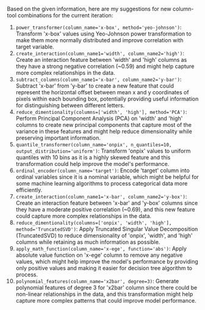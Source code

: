  Based on the given information, here are my suggestions for new column-tool combinations for the current iteration:

1. `power_transformer(column_name='x-box', method='yeo-johnson')`: Transform 'x-box' values using Yeo-Johnson power transformation to make them more normally distributed and improve correlation with target variable.
2. `create_interaction(column_name1='width', column_name2='high')`: Create an interaction feature between 'width' and 'high' columns as they have a strong negative correlation (~0.59) and might help capture more complex relationships in the data.
3. `subtract_columns(column_name1='x-bar', column_name2='y-bar')`: Subtract 'x-bar' from 'y-bar' to create a new feature that could represent the horizontal offset between mean x and y coordinates of pixels within each bounding box, potentially providing useful information for distinguishing between different letters.
4. `reduce_dimentionality(columns=['width', 'high'], method='PCA')`: Perform Principal Component Analysis (PCA) on 'width' and 'high' columns to create new principal components that capture most of the variance in these features and might help reduce dimensionality while preserving important information.
5. `quantile_transformer(column_name='onpix', n_quantiles=10, output_distribution='uniform')`: Transform 'onpix' values to uniform quantiles with 10 bins as it is a highly skewed feature and this transformation could help improve the model's performance.
6. `ordinal_encoder(column_name='target')`: Encode 'target' column into ordinal variables since it is a nominal variable, which might be helpful for some machine learning algorithms to process categorical data more efficiently.
7. `create_interaction(column_name1='x-bar', column_name2='y-box')`: Create an interaction feature between 'x-bar' and 'y-box' columns since they have a moderate positive correlation (~0.69), and this new feature could capture more complex relationships in the data.
8. `reduce_dimentionality(columns=['onpix', 'width', 'high'], method='TruncatedSVD')`: Apply Truncated Singular Value Decomposition (TruncatedSVD) to reduce dimensionality of 'onpix', 'width', and 'high' columns while retaining as much information as possible.
9. `apply_math_function(column_name='x-ege', function='abs')`: Apply absolute value function on 'x-ege' column to remove any negative values, which might help improve the model's performance by providing only positive values and making it easier for decision tree algorithm to process.
10. `polynomial_features(column_name='x2bar', degree=3)`: Generate polynomial features of degree 3 for 'x2bar' column since there could be non-linear relationships in the data, and this transformation might help capture more complex patterns that could improve model performance.